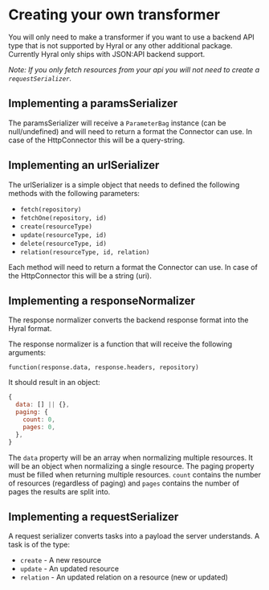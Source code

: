 # Creating your own transformer
You will only need to make a transformer if you want to use a backend API type that is not supported by Hyral or 
any other additional package. Currently Hyral only ships with JSON:API backend support.

*Note: If you only fetch resources from your api you will not need to create a `requestSerializer`.*

## Implementing a paramsSerializer
The paramsSerializer will receive a `ParameterBag` instance (can be null/undefined) and will need to return a format
the Connector can use. In case of the HttpConnector this will be a query-string.

## Implementing an urlSerializer
The urlSerializer is a simple object that needs to defined the following methods with the following parameters: 

* `fetch(repository)`
* `fetchOne(repository, id)`
* `create(resourceType)`
* `update(resourceType, id)`
* `delete(resourceType, id)`
* `relation(resourceType, id, relation)`

Each method will need to return a format the Connector can use. In case of the HttpConnector this will be a 
string (uri).

## Implementing a responseNormalizer
The response normalizer converts the backend response format into the Hyral format.

The response normalizer is a function that will receive the following arguments:
```
function(response.data, response.headers, repository)
```

It should result in an object:

```javascript
{
  data: [] || {},
  paging: {
    count: 0,
    pages: 0,
  },
}
```

The `data` property will be an array when normalizing multiple resources. It will be an object when normalizing a
single resource.
The paging property must be filled when returning multiple resources. `count` contains the number of resources (regardless
of paging) and `pages` contains the number of pages the results are split into.

## Implementing a requestSerializer
A request serializer converts tasks into a payload the server understands. A task is of the type:

* `create` - A new resource
* `update` - An updated resource
* `relation` - An updated relation on a resource (new or updated)
